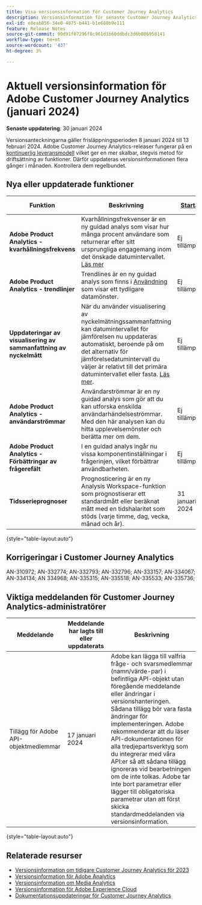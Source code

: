 ```yaml
---
title: Visa versionsinformation för Customer Journey Analytics
description: Versionsinformation för senaste Customer Journey Analytics
exl-id: e8eab856-34e0-4875-b441-b1e680b9e111
feature: Release Notes
source-git-commit: 90d91f07296f8c961d1b60ddbdc3d6b086958141
workflow-type: tm+mt
source-wordcount: '437'
ht-degree: 3%

---
```


# Aktuell versionsinformation för Adobe Customer Journey Analytics (januari 2024)

**Senaste uppdatering**: 30 januari 2024

Versionsanteckningarna gäller frisläppningsperioden 8 januari 2024 till 13 februari 2024. Adobe Customer Journey Analytics-releaser fungerar på en [kontinuerlig leveransmodell](releases.md) vilket ger en mer skalbar, stegvis metod för driftsättning av funktioner. Därför uppdateras versionsinformationen flera gånger i månaden. Kontrollera dem regelbundet.

## Nya eller uppdaterade funktioner

| Funktion | Beskrivning | [Startar](releases.md) | [Allmän tillgänglighet](releases.md) |
| ----------- | ---------- | ------- | ---- |
| **Adobe Product Analytics - kvarhållningsfrekvens** | Kvarhållningsfrekvenser är en ny guidad analys som visar hur många procent användare som returnerar efter sitt ursprungliga engagemang inom det önskade datumintervallet. [Läs mer](../guided-analysis/types/retention-rates.md) | Ej tillämpligt | 8 januari 2024 |
| **Adobe Product Analytics - trendlinjer** | Trendlines är en ny guidad analys som finns i [Användning](/help/guided-analysis/types/usage.md) som visar ett tydligare datamönster. | Ej tillämpligt | 17 januari 2024 |
| **Uppdateringar av visualisering av sammanfattning av nyckelmått** | När du använder visualisering av nyckelmätningssammanfattning kan datumintervallet för jämförelsen nu uppdateras automatiskt, beroende på om det alternativ för jämförelsedatumintervall du väljer är relativt till det primära datumintervallet eller fasta. [Läs mer](/help/analysis-workspace/visualizations/key-metric.md). | Ej tillämpligt | 17 januari 2024 |
| **Adobe Product Analytics - användarströmmar** | Användarströmmar är en ny guidad analys som gör att du kan utforska enskilda användarhändelseströmmar. Med den här analysen kan du hitta upplevelsemönster och berätta mer om dem. | Ej tillämpligt | 7 februari 2024 |
| **Adobe Product Analytics - Förbättringar av frågerefält** | I en guidad analys ingår nu vissa komponentinställningar i frågerinjen, vilket förbättrar användbarheten. | Ej tillämpligt | 31 januari 2024 |
| **Tidsserieprognoser** | Prognosticering är en ny Analysis Workspace-funktion som prognostiserar ett standardmått eller beräknat mått med en tidshalaritet som stöds (varje timme, dag, vecka, månad och år). | 31 januari 2024 | 21 februari 2024 |

{style="table-layout:auto"}

## Korrigeringar i Customer Journey Analytics

AN-310972; AN-332774; AN-332793; AN-332796; AN-333157; AN-334067; AN-334134; AN 334968; AN-335315; AN-335518; AN-335533; AN-335736;

## Viktiga meddelanden för Customer Journey Analytics-administratörer

| Meddelande | Meddelande har lagts till eller uppdaterats | Beskrivning |
| --- | --- | --- |
| Tillägg för Adobe API-objektmedlemmar | 17 januari 2024 | Adobe kan lägga till valfria fråge- och svarsmedlemmar (namn/värde-par) i befintliga API-objekt utan föregående meddelande eller ändringar i versionshanteringen. Sådana tillägg bör vara fasta ändringar för implementeringen. Adobe rekommenderar att du läser API-dokumentationen för alla tredjepartsverktyg som du integrerar med våra API:er så att sådana tillägg ignoreras vid bearbetningen om de inte tolkas. Adobe tar inte bort parametrar eller lägger till obligatoriska parametrar utan att först skicka standardmeddelanden via versionsinformation. |

{style="table-layout:auto"}

## Relaterade resurser

* [Versionsinformation om tidigare Customer Journey Analytics för 2023](/help/release-notes/2023.md)
* [Versionsinformation för Adobe Analytics](https://experienceleague.adobe.com/docs/analytics/release-notes/latest.html?lang=en)
* [Versionsinformation om Media Analytics](https://experienceleague.adobe.com/docs/media-analytics/using/additional-resources/release-notes.html)
* [Versionsinformation för Adobe Experience Cloud](https://experienceleague.adobe.com/docs/release-notes/experience-cloud/current.html)
* [Dokumentationsuppdateringar för Customer Journey Analytics](/help/release-notes/doc-changes.md)
